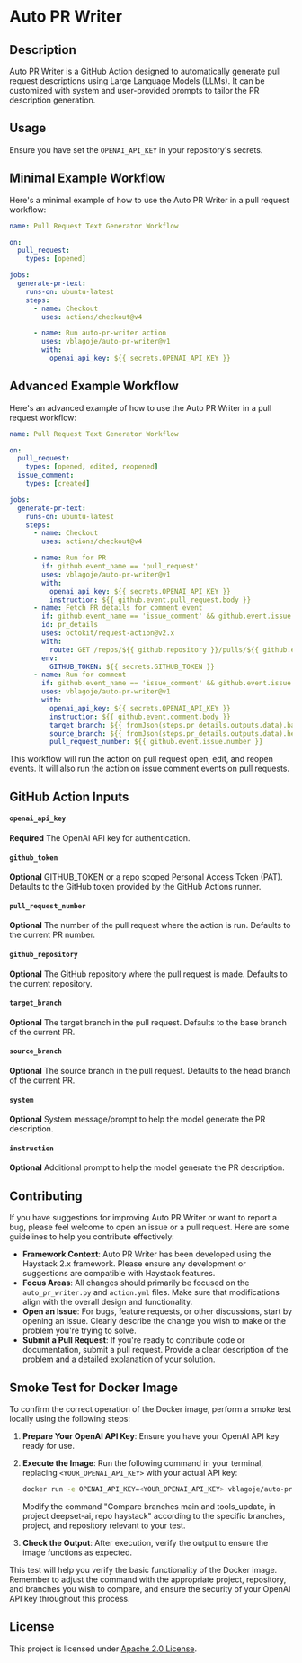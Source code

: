 # Auto PR Writer

## Description
Auto PR Writer is a GitHub Action designed to automatically generate pull request descriptions using Large Language Models (LLMs). It can be customized with system and user-provided prompts to tailor the PR description generation.

## Usage

Ensure you have set the `OPENAI_API_KEY` in your repository's secrets.

## Minimal Example Workflow

Here's a minimal example of how to use the Auto PR Writer in a pull request workflow:

```yaml
name: Pull Request Text Generator Workflow

on:
  pull_request:
    types: [opened]

jobs:
  generate-pr-text:
    runs-on: ubuntu-latest
    steps:
      - name: Checkout
        uses: actions/checkout@v4

      - name: Run auto-pr-writer action
        uses: vblagoje/auto-pr-writer@v1
        with:
          openai_api_key: ${{ secrets.OPENAI_API_KEY }}
```

## Advanced Example Workflow

Here's an advanced example of how to use the Auto PR Writer in a pull request workflow:

```yaml
name: Pull Request Text Generator Workflow

on:
  pull_request:
    types: [opened, edited, reopened]
  issue_comment:
    types: [created]

jobs:
  generate-pr-text:
    runs-on: ubuntu-latest
    steps:
      - name: Checkout
        uses: actions/checkout@v4

      - name: Run for PR
        if: github.event_name == 'pull_request'
        uses: vblagoje/auto-pr-writer@v1
        with:
          openai_api_key: ${{ secrets.OPENAI_API_KEY }}
          instruction: ${{ github.event.pull_request.body }}      
      - name: Fetch PR details for comment event
        if: github.event_name == 'issue_comment' && github.event.issue.pull_request
        id: pr_details
        uses: octokit/request-action@v2.x
        with:
          route: GET /repos/${{ github.repository }}/pulls/${{ github.event.issue.number }}
        env:
          GITHUB_TOKEN: ${{ secrets.GITHUB_TOKEN }}
      - name: Run for comment
        if: github.event_name == 'issue_comment' && github.event.issue.pull_request
        uses: vblagoje/auto-pr-writer@v1
        with:
          openai_api_key: ${{ secrets.OPENAI_API_KEY }}
          instruction: ${{ github.event.comment.body }}
          target_branch: ${{ fromJson(steps.pr_details.outputs.data).base.ref }}
          source_branch: ${{ fromJson(steps.pr_details.outputs.data).head.ref }}
          pull_request_number: ${{ github.event.issue.number }}
```
This workflow will run the action on pull request open, edit, and reopen events. It will also run the action on issue comment events on pull requests. 


## GitHub Action Inputs

#### `openai_api_key`
**Required**
The OpenAI API key for authentication.

#### `github_token`
**Optional**
GITHUB_TOKEN or a repo scoped Personal Access Token (PAT). Defaults to the GitHub token provided by the GitHub Actions runner.

#### `pull_request_number`
**Optional**
The number of the pull request where the action is run. Defaults to the current PR number.

#### `github_repository`
**Optional**
The GitHub repository where the pull request is made. Defaults to the current repository.

#### `target_branch`
**Optional**
The target branch in the pull request. Defaults to the base branch of the current PR.

#### `source_branch`
**Optional**
The source branch in the pull request. Defaults to the head branch of the current PR.

#### `system`
**Optional**
System message/prompt to help the model generate the PR description.

#### `instruction`
**Optional**
Additional prompt to help the model generate the PR description.


## Contributing

If you have suggestions for improving Auto PR Writer or want to report a bug, please feel welcome to open an issue or a pull request. Here are some guidelines to help you contribute effectively:

- **Framework Context**: Auto PR Writer has been developed using the Haystack 2.x framework. Please ensure any development or suggestions are compatible with Haystack features.
- **Focus Areas**: All changes should primarily be focused on the `auto_pr_writer.py` and `action.yml` files. Make sure that modifications align with the overall design and functionality.
- **Open an Issue**: For bugs, feature requests, or other discussions, start by opening an issue. Clearly describe the change you wish to make or the problem you're trying to solve.
- **Submit a Pull Request**: If you're ready to contribute code or documentation, submit a pull request. Provide a clear description of the problem and a detailed explanation of your solution.

## Smoke Test for Docker Image

To confirm the correct operation of the Docker image, perform a smoke test locally using the following steps:

1. **Prepare Your OpenAI API Key**: Ensure you have your OpenAI API key ready for use.

2. **Execute the Image**:
   Run the following command in your terminal, replacing `<YOUR_OPENAI_API_KEY>` with your actual API key:

   ```bash
   docker run -e OPENAI_API_KEY=<YOUR_OPENAI_API_KEY> vblagoje/auto-pr-writer "Compare branches main and tools_update, in project deepset-ai, repo haystack"
   ```

   Modify the command "Compare branches main and tools_update, in project deepset-ai, repo haystack" according to the specific branches, project, and repository relevant to your test.

3. **Check the Output**: After execution, verify the output to ensure the image functions as expected.

This test will help you verify the basic functionality of the Docker image. Remember to adjust the command with the appropriate 
project, repository, and branches you wish to compare, and ensure the security of your OpenAI API key throughout this process.

## License
This project is licensed under [Apache 2.0 License](LICENSE).
